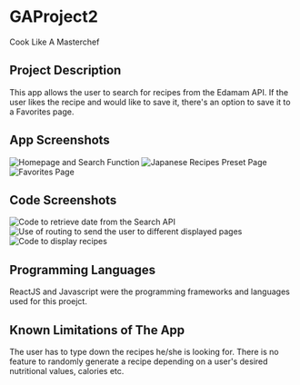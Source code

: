 # GAProject2

Cook Like A Masterchef

## Project Description

This app allows the user to search for recipes from the Edamam API. If the user likes the recipe and would like to save it, there's an option to save it to a Favorites page.

## App Screenshots

![Homepage and Search Function](https://i.ibb.co/5TsgQ4w/screenshot-search.jpg)
![Japanese Recipes Preset Page](https://i.ibb.co/wKtBzzz/screenshot-japanese.jpg)
![Favorites Page](https://i.ibb.co/SfPFTVW/screenshot-favorites.jpg)

## Code Screenshots

![Code to retrieve date from the Search API](https://i.ibb.co/dcYbxR8/search-api.jpg)
![Use of routing to send the user to different displayed pages](https://i.ibb.co/QfzgQ37/routing.jpg)
![Code to display recipes](https://i.ibb.co/4PHSRGY/recipe-module.jpg)

## Programming Languages

ReactJS and Javascript were the programming frameworks and languages used for this proejct.

## Known Limitations of The App

The user has to type down the recipes he/she is looking for. There is no feature to randomly generate a recipe depending on a user's desired nutritional values, calories etc.
